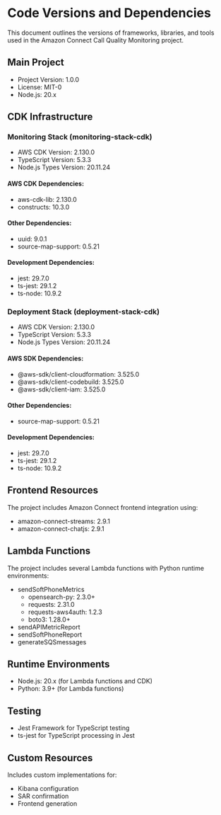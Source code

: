 # Code Versions and Dependencies

This document outlines the versions of frameworks, libraries, and tools used in the Amazon Connect Call Quality Monitoring project.

## Main Project
- Project Version: 1.0.0
- License: MIT-0
- Node.js: 20.x

## CDK Infrastructure

### Monitoring Stack (monitoring-stack-cdk)
- AWS CDK Version: 2.130.0
- TypeScript Version: 5.3.3
- Node.js Types Version: 20.11.24

#### AWS CDK Dependencies:
- aws-cdk-lib: 2.130.0
- constructs: 10.3.0

#### Other Dependencies:
- uuid: 9.0.1
- source-map-support: 0.5.21

#### Development Dependencies:
- jest: 29.7.0
- ts-jest: 29.1.2
- ts-node: 10.9.2

### Deployment Stack (deployment-stack-cdk)
- AWS CDK Version: 2.130.0
- TypeScript Version: 5.3.3
- Node.js Types Version: 20.11.24

#### AWS SDK Dependencies:
- @aws-sdk/client-cloudformation: 3.525.0
- @aws-sdk/client-codebuild: 3.525.0
- @aws-sdk/client-iam: 3.525.0

#### Other Dependencies:
- source-map-support: 0.5.21

#### Development Dependencies:
- jest: 29.7.0
- ts-jest: 29.1.2
- ts-node: 10.9.2

## Frontend Resources
The project includes Amazon Connect frontend integration using:
- amazon-connect-streams: 2.9.1
- amazon-connect-chatjs: 2.9.1

## Lambda Functions
The project includes several Lambda functions with Python runtime environments:
- sendSoftPhoneMetrics
  - opensearch-py: 2.3.0+
  - requests: 2.31.0
  - requests-aws4auth: 1.2.3
  - boto3: 1.28.0+
- sendAPIMetricReport
- sendSoftPhoneReport
- generateSQSmessages

## Runtime Environments
- Node.js: 20.x (for Lambda functions and CDK)
- Python: 3.9+ (for Lambda functions)

## Testing
- Jest Framework for TypeScript testing
- ts-jest for TypeScript processing in Jest

## Custom Resources
Includes custom implementations for:
- Kibana configuration
- SAR confirmation
- Frontend generation